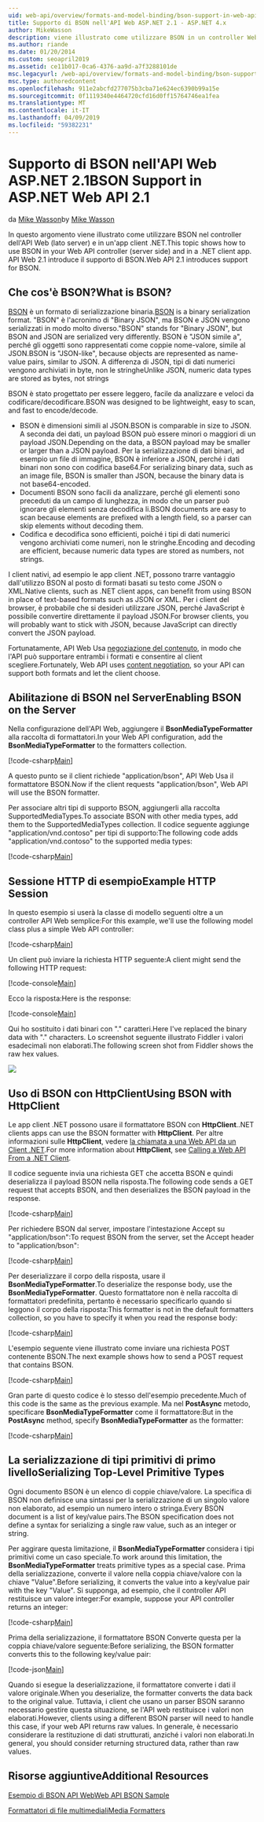```yaml
---
uid: web-api/overview/formats-and-model-binding/bson-support-in-web-api-21
title: Supporto di BSON nell'API Web ASP.NET 2.1 - ASP.NET 4.x
author: MikeWasson
description: viene illustrato come utilizzare BSON in un controller Web API (lato server) e in un'app client .NET per ASP.NET 4.x.
ms.author: riande
ms.date: 01/20/2014
ms.custom: seoapril2019
ms.assetid: ce11b017-0ca6-4376-aa9d-a7f3288101de
msc.legacyurl: /web-api/overview/formats-and-model-binding/bson-support-in-web-api-21
msc.type: authoredcontent
ms.openlocfilehash: 911e2abcfd277075b3cba71e624ec6390b99a15e
ms.sourcegitcommit: 0f1119340e4464720cfd16d0ff15764746ea1fea
ms.translationtype: MT
ms.contentlocale: it-IT
ms.lasthandoff: 04/09/2019
ms.locfileid: "59382231"
---
```

# <a name="bson-support-in-aspnet-web-api-21"></a><span data-ttu-id="4dde5-103">Supporto di BSON nell'API Web ASP.NET 2.1</span><span class="sxs-lookup"><span data-stu-id="4dde5-103">BSON Support in ASP.NET Web API 2.1</span></span>

<span data-ttu-id="4dde5-104">da [Mike Wasson](https://github.com/MikeWasson)</span><span class="sxs-lookup"><span data-stu-id="4dde5-104">by [Mike Wasson](https://github.com/MikeWasson)</span></span>

<span data-ttu-id="4dde5-105">In questo argomento viene illustrato come utilizzare BSON nel controller dell'API Web (lato server) e in un'app client .NET.</span><span class="sxs-lookup"><span data-stu-id="4dde5-105">This topic shows how to use BSON in your Web API controller (server side) and in a .NET client app.</span></span> <span data-ttu-id="4dde5-106">API Web 2.1 introduce il supporto di BSON.</span><span class="sxs-lookup"><span data-stu-id="4dde5-106">Web API 2.1 introduces support for BSON.</span></span> 

## <a name="what-is-bson"></a><span data-ttu-id="4dde5-107">Che cos'è BSON?</span><span class="sxs-lookup"><span data-stu-id="4dde5-107">What is BSON?</span></span>

<span data-ttu-id="4dde5-108">[BSON](http://bsonspec.org/) è un formato di serializzazione binaria.</span><span class="sxs-lookup"><span data-stu-id="4dde5-108">[BSON](http://bsonspec.org/) is a binary serialization format.</span></span> <span data-ttu-id="4dde5-109">"BSON" è l'acronimo di "Binary JSON", ma BSON e JSON vengono serializzati in modo molto diverso.</span><span class="sxs-lookup"><span data-stu-id="4dde5-109">"BSON" stands for "Binary JSON", but BSON and JSON are serialized very differently.</span></span> <span data-ttu-id="4dde5-110">BSON è "JSON simile a", perché gli oggetti sono rappresentati come coppie nome-valore, simile al JSON.</span><span class="sxs-lookup"><span data-stu-id="4dde5-110">BSON is "JSON-like", because objects are represented as name-value pairs, similar to JSON.</span></span> <span data-ttu-id="4dde5-111">A differenza di JSON, tipi di dati numerici vengono archiviati in byte, non le stringhe</span><span class="sxs-lookup"><span data-stu-id="4dde5-111">Unlike JSON, numeric data types are stored as bytes, not strings</span></span>

<span data-ttu-id="4dde5-112">BSON è stato progettato per essere leggero, facile da analizzare e veloci da codificare/decodificare.</span><span class="sxs-lookup"><span data-stu-id="4dde5-112">BSON was designed to be lightweight, easy to scan, and fast to encode/decode.</span></span>

- <span data-ttu-id="4dde5-113">BSON è dimensioni simili al JSON.</span><span class="sxs-lookup"><span data-stu-id="4dde5-113">BSON is comparable in size to JSON.</span></span> <span data-ttu-id="4dde5-114">A seconda dei dati, un payload BSON può essere minori o maggiori di un payload JSON.</span><span class="sxs-lookup"><span data-stu-id="4dde5-114">Depending on the data, a BSON payload may be smaller or larger than a JSON payload.</span></span> <span data-ttu-id="4dde5-115">Per la serializzazione di dati binari, ad esempio un file di immagine, BSON è inferiore a JSON, perché i dati binari non sono con codifica base64.</span><span class="sxs-lookup"><span data-stu-id="4dde5-115">For serializing binary data, such as an image file, BSON is smaller than JSON, because the binary data is not base64-encoded.</span></span>
- <span data-ttu-id="4dde5-116">Documenti BSON sono facili da analizzare, perché gli elementi sono preceduti da un campo di lunghezza, in modo che un parser può ignorare gli elementi senza decodifica li.</span><span class="sxs-lookup"><span data-stu-id="4dde5-116">BSON documents are easy to scan because elements are prefixed with a length field, so a parser can skip elements without decoding them.</span></span>
- <span data-ttu-id="4dde5-117">Codifica e decodifica sono efficienti, poiché i tipi di dati numerici vengono archiviati come numeri, non le stringhe.</span><span class="sxs-lookup"><span data-stu-id="4dde5-117">Encoding and decoding are efficient, because numeric data types are stored as numbers, not strings.</span></span>

<span data-ttu-id="4dde5-118">I client nativi, ad esempio le app client .NET, possono trarre vantaggio dall'utilizzo BSON al posto di formati basati su testo come JSON o XML.</span><span class="sxs-lookup"><span data-stu-id="4dde5-118">Native clients, such as .NET client apps, can benefit from using BSON in place of text-based formats such as JSON or XML.</span></span> <span data-ttu-id="4dde5-119">Per i client del browser, è probabile che si desideri utilizzare JSON, perché JavaScript è possibile convertire direttamente il payload JSON.</span><span class="sxs-lookup"><span data-stu-id="4dde5-119">For browser clients, you will probably want to stick with JSON, because JavaScript can directly convert the JSON payload.</span></span>

<span data-ttu-id="4dde5-120">Fortunatamente, API Web Usa [negoziazione del contenuto](content-negotiation.md), in modo che l'API può supportare entrambi i formati e consentire al client scegliere.</span><span class="sxs-lookup"><span data-stu-id="4dde5-120">Fortunately, Web API uses [content negotiation](content-negotiation.md), so your API can support both formats and let the client choose.</span></span>

## <a name="enabling-bson-on-the-server"></a><span data-ttu-id="4dde5-121">Abilitazione di BSON nel Server</span><span class="sxs-lookup"><span data-stu-id="4dde5-121">Enabling BSON on the Server</span></span>

<span data-ttu-id="4dde5-122">Nella configurazione dell'API Web, aggiungere il **BsonMediaTypeFormatter** alla raccolta di formattatori.</span><span class="sxs-lookup"><span data-stu-id="4dde5-122">In your Web API configuration, add the **BsonMediaTypeFormatter** to the formatters collection.</span></span>

[!code-csharp[Main](bson-support-in-web-api-21/samples/sample1.cs)]

<span data-ttu-id="4dde5-123">A questo punto se il client richiede "application/bson", API Web Usa il formattatore BSON.</span><span class="sxs-lookup"><span data-stu-id="4dde5-123">Now if the client requests "application/bson", Web API will use the BSON formatter.</span></span>

<span data-ttu-id="4dde5-124">Per associare altri tipi di supporto BSON, aggiungerli alla raccolta SupportedMediaTypes.</span><span class="sxs-lookup"><span data-stu-id="4dde5-124">To associate BSON with other media types, add them to the SupportedMediaTypes collection.</span></span> <span data-ttu-id="4dde5-125">Il codice seguente aggiunge "application/vnd.contoso" per tipi di supporto:</span><span class="sxs-lookup"><span data-stu-id="4dde5-125">The following code adds "application/vnd.contoso" to the supported media types:</span></span>

[!code-csharp[Main](bson-support-in-web-api-21/samples/sample2.cs)]

## <a name="example-http-session"></a><span data-ttu-id="4dde5-126">Sessione HTTP di esempio</span><span class="sxs-lookup"><span data-stu-id="4dde5-126">Example HTTP Session</span></span>

<span data-ttu-id="4dde5-127">In questo esempio si userà la classe di modello seguenti oltre a un controller API Web semplice:</span><span class="sxs-lookup"><span data-stu-id="4dde5-127">For this example, we'll use the following model class plus a simple Web API controller:</span></span>

[!code-csharp[Main](bson-support-in-web-api-21/samples/sample3.cs)]

<span data-ttu-id="4dde5-128">Un client può inviare la richiesta HTTP seguente:</span><span class="sxs-lookup"><span data-stu-id="4dde5-128">A client might send the following HTTP request:</span></span>

[!code-console[Main](bson-support-in-web-api-21/samples/sample4.cmd)]

<span data-ttu-id="4dde5-129">Ecco la risposta:</span><span class="sxs-lookup"><span data-stu-id="4dde5-129">Here is the response:</span></span>

[!code-console[Main](bson-support-in-web-api-21/samples/sample5.cmd)]

<span data-ttu-id="4dde5-130">Qui ho sostituito i dati binari con &quot;.&quot; caratteri.</span><span class="sxs-lookup"><span data-stu-id="4dde5-130">Here I've replaced the binary data with &quot;.&quot; characters.</span></span> <span data-ttu-id="4dde5-131">Lo screenshot seguente illustrato Fiddler i valori esadecimali non elaborati.</span><span class="sxs-lookup"><span data-stu-id="4dde5-131">The following screen shot from Fiddler shows the raw hex values.</span></span>

[![](bson-support-in-web-api-21/_static/image2.png)](bson-support-in-web-api-21/_static/image1.png)

## <a name="using-bson-with-httpclient"></a><span data-ttu-id="4dde5-132">Uso di BSON con HttpClient</span><span class="sxs-lookup"><span data-stu-id="4dde5-132">Using BSON with HttpClient</span></span>

<span data-ttu-id="4dde5-133">Le app client .NET possono usare il formattatore BSON con **HttpClient**.</span><span class="sxs-lookup"><span data-stu-id="4dde5-133">.NET clients apps can use the BSON formatter with **HttpClient**.</span></span> <span data-ttu-id="4dde5-134">Per altre informazioni sulle **HttpClient**, vedere [la chiamata a una Web API da un Client .NET](../advanced/calling-a-web-api-from-a-net-client.md).</span><span class="sxs-lookup"><span data-stu-id="4dde5-134">For more information about **HttpClient**, see [Calling a Web API From a .NET Client](../advanced/calling-a-web-api-from-a-net-client.md).</span></span>

<span data-ttu-id="4dde5-135">Il codice seguente invia una richiesta GET che accetta BSON e quindi deserializza il payload BSON nella risposta.</span><span class="sxs-lookup"><span data-stu-id="4dde5-135">The following code sends a GET request that accepts BSON, and then deserializes the BSON payload in the response.</span></span>

[!code-csharp[Main](bson-support-in-web-api-21/samples/sample6.cs)]

<span data-ttu-id="4dde5-136">Per richiedere BSON dal server, impostare l'intestazione Accept su "application/bson":</span><span class="sxs-lookup"><span data-stu-id="4dde5-136">To request BSON from the server, set the Accept header to "application/bson":</span></span>

[!code-csharp[Main](bson-support-in-web-api-21/samples/sample7.cs)]

<span data-ttu-id="4dde5-137">Per deserializzare il corpo della risposta, usare il **BsonMediaTypeFormatter**.</span><span class="sxs-lookup"><span data-stu-id="4dde5-137">To deserialize the response body, use the **BsonMediaTypeFormatter**.</span></span> <span data-ttu-id="4dde5-138">Questo formattatore non è nella raccolta di formattatori predefinita, pertanto è necessario specificarlo quando si leggono il corpo della risposta:</span><span class="sxs-lookup"><span data-stu-id="4dde5-138">This formatter is not in the default formatters collection, so you have to specify it when you read the response body:</span></span>

[!code-csharp[Main](bson-support-in-web-api-21/samples/sample8.cs)]

<span data-ttu-id="4dde5-139">L'esempio seguente viene illustrato come inviare una richiesta POST contenente BSON.</span><span class="sxs-lookup"><span data-stu-id="4dde5-139">The next example shows how to send a POST request that contains BSON.</span></span>

[!code-csharp[Main](bson-support-in-web-api-21/samples/sample9.cs)]

<span data-ttu-id="4dde5-140">Gran parte di questo codice è lo stesso dell'esempio precedente.</span><span class="sxs-lookup"><span data-stu-id="4dde5-140">Much of this code is the same as the previous example.</span></span> <span data-ttu-id="4dde5-141">Ma nel **PostAsync** metodo, specificare **BsonMediaTypeFormatter** come il formattatore:</span><span class="sxs-lookup"><span data-stu-id="4dde5-141">But in the **PostAsync** method, specify **BsonMediaTypeFormatter** as the formatter:</span></span>

[!code-csharp[Main](bson-support-in-web-api-21/samples/sample10.cs)]

## <a name="serializing-top-level-primitive-types"></a><span data-ttu-id="4dde5-142">La serializzazione di tipi primitivi di primo livello</span><span class="sxs-lookup"><span data-stu-id="4dde5-142">Serializing Top-Level Primitive Types</span></span>

<span data-ttu-id="4dde5-143">Ogni documento BSON è un elenco di coppie chiave/valore. La specifica di BSON non definisce una sintassi per la serializzazione di un singolo valore non elaborato, ad esempio un numero intero o stringa.</span><span class="sxs-lookup"><span data-stu-id="4dde5-143">Every BSON document is a list of key/value pairs.The BSON specification does not define a syntax for serializing a single raw value, such as an integer or string.</span></span>

<span data-ttu-id="4dde5-144">Per aggirare questa limitazione, il **BsonMediaTypeFormatter** considera i tipi primitivi come un caso speciale.</span><span class="sxs-lookup"><span data-stu-id="4dde5-144">To work around this limitation, the **BsonMediaTypeFormatter** treats primitive types as a special case.</span></span> <span data-ttu-id="4dde5-145">Prima della serializzazione, converte il valore nella coppia chiave/valore con la chiave "Value".</span><span class="sxs-lookup"><span data-stu-id="4dde5-145">Before serializing, it converts the value into a key/value pair with the key "Value".</span></span> <span data-ttu-id="4dde5-146">Si supponga, ad esempio, che il controller API restituisce un valore integer:</span><span class="sxs-lookup"><span data-stu-id="4dde5-146">For example, suppose your API controller returns an integer:</span></span>

[!code-csharp[Main](bson-support-in-web-api-21/samples/sample11.cs)]

<span data-ttu-id="4dde5-147">Prima della serializzazione, il formattatore BSON Converte questa per la coppia chiave/valore seguente:</span><span class="sxs-lookup"><span data-stu-id="4dde5-147">Before serializing, the BSON formatter converts this to the following key/value pair:</span></span>

[!code-json[Main](bson-support-in-web-api-21/samples/sample12.json)]

<span data-ttu-id="4dde5-148">Quando si esegue la deserializzazione, il formattatore converte i dati il valore originale.</span><span class="sxs-lookup"><span data-stu-id="4dde5-148">When you deserialize, the formatter converts the data back to the original value.</span></span> <span data-ttu-id="4dde5-149">Tuttavia, i client che usano un parser BSON saranno necessario gestire questa situazione, se l'API web restituisce i valori non elaborati.</span><span class="sxs-lookup"><span data-stu-id="4dde5-149">However, clients using a different BSON parser will need to handle this case, if your web API returns raw values.</span></span> <span data-ttu-id="4dde5-150">In generale, è necessario considerare la restituzione di dati strutturati, anziché i valori non elaborati.</span><span class="sxs-lookup"><span data-stu-id="4dde5-150">In general, you should consider returning structured data, rather than raw values.</span></span>

## <a name="additional-resources"></a><span data-ttu-id="4dde5-151">Risorse aggiuntive</span><span class="sxs-lookup"><span data-stu-id="4dde5-151">Additional Resources</span></span>

[<span data-ttu-id="4dde5-152">Esempio di BSON API Web</span><span class="sxs-lookup"><span data-stu-id="4dde5-152">Web API BSON Sample</span></span>](https://aspnet.codeplex.com/SourceControl/latest#Samples/WebApi/BSONSample/)

[<span data-ttu-id="4dde5-153">Formattatori di file multimediali</span><span class="sxs-lookup"><span data-stu-id="4dde5-153">Media Formatters</span></span>](media-formatters.md)
